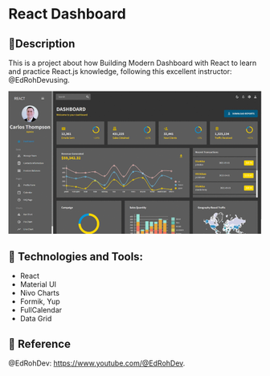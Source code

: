 # React Dashboard

## 📜Description
This is a project about how Building Modern Dashboard with React to learn and practice React.js knowledge, following this excellent instructor: @EdRohDevusing.  

![Project animated gif](./public/assets/gifmaker_me.gif "Project animated gif")


## 🔨 Technologies and Tools:  
* React 
* Material UI
* Nivo Charts
* Formik, Yup
* FullCalendar
* Data Grid   

## 🔗 Reference

@EdRohDev: https://www.youtube.com/@EdRohDev.